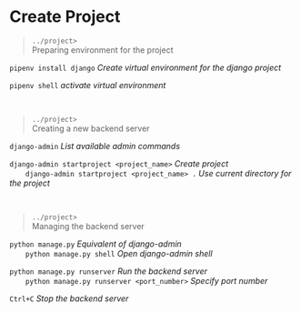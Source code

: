 # Create Project

> `../project>` <br>
> Preparing environment for the project 

`pipenv install django` *Create virtual environment for the django project*

`pipenv shell` *activate virtual environment*

<br>

> `../project>` <br>
> Creating a new backend server 

`django-admin` *List available admin commands*

`django-admin startproject <project_name>` *Create project* <br>
&#8195;&emsp;`django-admin startproject <project_name> .` *Use current directory for the project*

<br>

> `../project>` <br>
> Managing the backend server 

`python manage.py` *Equivalent of django-admin* <br>
&#8195;&emsp;`python manage.py shell` *Open django-admin shell*

`python manage.py runserver` *Run the backend server* <br>
&#8195;&emsp;`python manage.py runserver <port_number>` *Specify port number*


`Ctrl+C` *Stop the backend server* 


